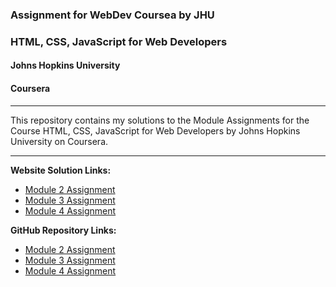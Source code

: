 ### Assignment for WebDev Coursea by JHU

### HTML, CSS, JavaScript for Web Developers
#### Johns Hopkins University
#### Coursera

---
This repository contains my solutions to the Module Assignments for the Course HTML, CSS, JavaScript for Web Developers by Johns Hopkins University on Coursera. 

---

**Website Solution Links:**
- [Module 2 Assignment](https://coursera-ck.github.io/webdev-jhu/Module%202/index.html)
- [Module 3 Assignment](https://coursera-ck.github.io/webdev-jhu/Module%203/index.html)
- [Module 4 Assignment](https://coursera-ck.github.io/webdev-jhu/Module%204/index.html)
‎ 

**GitHub Repository Links:**
- [Module 2 Assignment](https://github.com/coursera-ck/webdev-jhu/tree/main/Module%202)
- [Module 3 Assignment](https://github.com/coursera-ck/webdev-jhu/tree/main/Module%203)
- [Module 4 Assignment](https://github.com/coursera-ck/webdev-jhu/tree/main/Module%204)
